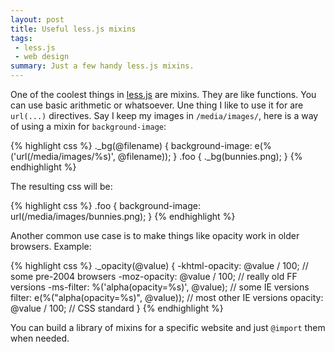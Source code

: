 ```yaml
---
layout: post
title: Useful less.js mixins
tags:
 - less.js
 - web design
summary: Just a few handy less.js mixins.
---
```


One of the coolest things in <a
href="http://github.com/cloudhead/less.js">less.js</a> are mixins. They are
like functions. You can use basic arithmetic or whatsoever. Une thing I like to
use it for are `url(...)` directives. Say I keep my images in `/media/images/`,
here is a way of using a mixin for `background-image`:

{% highlight css %}
._bg(@filename) {
    background-image: e(%('url(/media/images/%s)', @filename));
}
.foo {
    ._bg(bunnies.png);
}
{% endhighlight %}

The resulting css will be:

{% highlight css %}
.foo {
    background-image: url(/media/images/bunnies.png);
}
{% endhighlight %}

Another common use case is to make things like opacity work in older browsers.
Example:

{% highlight css %}
._opacity(@value) {
    -khtml-opacity: @value / 100;  // some pre-2004 browsers
    -moz-opacity: @value / 100;    // really old FF versions
    -ms-filter: %('alpha(opacity=%s)', @value); // some IE versions
    filter: e(%("alpha(opacity=%s)", @value));  // most other IE versions
    opacity: @value / 100;         // CSS standard
}
{% endhighlight %}

You can build a library of mixins for a specific website and just `@import`
them when needed.
